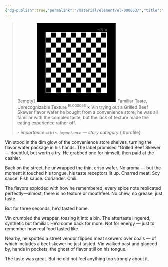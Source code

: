 ```yaml
---
{"dg-publish":true,"permalink":"/material/element/el-000053/","title":"Familiar Taste, Unrecognizable Texture","tags":["-element"]}
---
```


>[!empty]
> ![RESOURCE/ASSET/OTHER/PlaceholderIcon.png|icon](/img/user/RESOURCE/ASSET/OTHER/PlaceholderIcon.png) <u class="title">Familiar Taste, Unrecognizable Texture</u> <sup class="title">EL000053</sup> <b class="title">×</b>
> Vin trying out a Grilled Beef Skewer flavor wafer he bought from a convenience store; he was all familiar with the complex taste, but the lack of texture made the eating experience rather off.
> 
> <b>\-</b>
> <i class="small">importance `=this.importance` — story category</i>
{ #profile}


Vin stood in the dim glow of the convenience store shelves, turning the flavor wafer package in his hands. The label promised "Grilled Beef Skewer  — doubtful, but worth a try. He grabbed one for himself, then paid at the cashier.

Back on the street, he unwrapped the thin, crisp wafer. No aroma — but the moment it touched his tongue, his taste receptors lit up. Charred meat. Soy sauce. Fish sauce. Coriander. Chili.

The flavors exploded with how he remembered, every spice note replicated perfectly—almost, there is no texture or mouthfeel. No chew, no grease, just taste.

But for three seconds, he’d tasted home.  

Vin crumpled the wrapper, tossing it into a bin. The aftertaste lingered, synthetic but familiar. He’d come back for more. Not for energy — just to remember how real food tasted like.  

Nearby, he spotted a street vendor flipped meat skewers over coals — of which includes a beef skewer he just tasted. Vin walked past and glanced by, hands in pockets, the ghost of flavor still on his tongue.  

The taste was great. But he did not feel anything too strongly about it.
